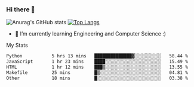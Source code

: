 ### Hi there 👋

![Anurag's GitHub stats](https://github-readme-stats.vercel.app/api?username=MatteoIorio11&show_icons=true&theme=dark) 
[![Top Langs](https://github-readme-stats.vercel.app/api/top-langs/?username=MatteoIorio11&theme=dark)](https://github.com/MatteoIorio11/github-readme-stats)

- 🌱 I’m currently learning Engineering and Computer Science :)

<!--
**MatteoIorio11/MatteoIorio11** is a ✨ _special_ ✨ repository because its `README.md` (this file) appears on your GitHub profile.

Here are some ideas to get you started:

- 🔭 I’m currently working on ...
- 🌱 I’m currently learning ...
- 👯 I’m looking to collaborate on ...
- 🤔 I’m looking for help with ...
- 💬 Ask me about ...
- 📫 How to reach me: ...
- 😄 Pronouns: ...
- ⚡ Fun fact: ...
-->
My Stats
<!--START_SECTION:waka-->

```txt
Python           5 hrs 13 mins   ██████████████▓░░░░░░░░░░   58.44 %
JavaScript       1 hr 23 mins    ████░░░░░░░░░░░░░░░░░░░░░   15.49 %
HTML             1 hr 12 mins    ███▒░░░░░░░░░░░░░░░░░░░░░   13.55 %
Makefile         25 mins         █▒░░░░░░░░░░░░░░░░░░░░░░░   04.81 %
Other            18 mins         █░░░░░░░░░░░░░░░░░░░░░░░░   03.38 %
```

<!--END_SECTION:waka-->
